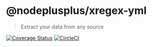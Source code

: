 # @nodeplusplus/xregex-yml

> Extract your data from any source

[![Coverage Status](https://coveralls.io/repos/github/nodeplusplus/xregex-yml/badge.svg)](https://coveralls.io/github/nodeplusplus/xregex-yml)
[![CircleCI](https://circleci.com/gh/nodeplusplus/xregex-yml.svg?style=svg)](https://circleci.com/gh/nodeplusplus/xregex-yml)
